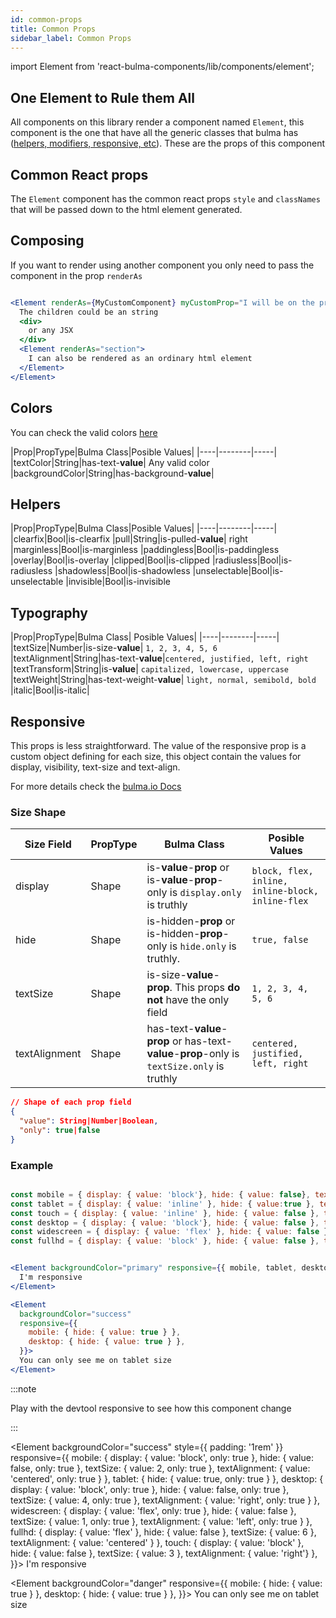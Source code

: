 ```yaml
---
id: common-props
title: Common Props
sidebar_label: Common Props
---
```

import Element from 'react-bulma-components/lib/components/element';

## One Element to Rule them All

All components on this library render a component named `Element`, this component is the one that have all the generic classes that bulma has ([helpers, modifiers, responsive, etc](https://bulma.io/documentation/modifiers/)). These are the props of this component

## Common React props

The `Element` component has the common react props `style` and `classNames` that will be passed down to the html element generated.

## Composing

If you want to render using another component you only need to pass the component in the prop `renderAs`

```jsx

<Element renderAs={MyCustomComponent} myCustomProp="I will be on the props of MyCustomComponent">
  The children could be an string
  <div>
    or any JSX
  </div>
  <Element renderAs="section">
    I can also be rendered as an ordinary html element
  </Element>
</Element>

```

## Colors

You can check the valid colors [here](variables#colors)

|Prop|PropType|Bulma Class|Posible Values|
|----|--------|-----|
|textColor|String|has-text-**value**| Any valid color
|backgroundColor|String|has-background-**value**|

## Helpers

|Prop|PropType|Bulma Class|Posible Values|
|----|--------|-----|
|clearfix|Bool|is-clearfix
|pull|String|is-pulled-**value**| right
|marginless|Bool|is-marginless
|paddingless|Bool|is-paddingless
|overlay|Bool|is-overlay
|clipped|Bool|is-clipped
|radiusless|Bool|is-radiusless
|shadowless|Bool|is-shadowless
|unselectable|Bool|is-unselectable
|invisible|Bool|is-invisible


## Typography

|Prop|PropType|Bulma Class| Posible Values|
|----|--------|-----|
|textSize|Number|is-size-**value**| `1, 2, 3, 4, 5, 6`
|textAlignment|String|has-text-**value**|`centered, justified, left, right`
|textTransform|String|is-**value**| `capitalized, lowercase, uppercase`
|textWeight|String|has-text-weight-**value**| `light, normal, semibold, bold`
|italic|Bool|is-italic|

## Responsive

This props is less straightforward. The value of the responsive prop is a custom object defining for each size, this object contain the values for display, visibility, text-size and text-align.

For more details check the [bulma.io Docs](https://bulma.io/documentation/modifiers/responsive-helpers/)

### Size Shape

|Size Field|PropType|Bulma Class| Posible Values|
|----|--------|-----|----|
|display|Shape|is-**value**-**prop** or is-**value**-**prop**-only is `display.only` is truthly|`block, flex, inline, inline-block, inline-flex`
|hide|Shape|is-hidden-**prop** or is-hidden-**prop**-only is `hide.only` is truthly. | `true, false`
|textSize|Shape|is-size-**value**-**prop**. This props **do not** have the only field| `1, 2, 3, 4, 5, 6`
|textAlignment|Shape|has-text-**value**-**prop** or has-text-**value**-**prop**-only is `textSize.only` is truthly | `centered, justified, left, right`

```json
// Shape of each prop field
{
  "value": String|Number|Boolean,
  "only": true|false
}
```

### Example

```jsx

const mobile = { display: { value: 'block'}, hide: { value: false}, textSize: { value: 2 }, textAlignment: { value: 'centered'} };
const tablet = { display: { value: 'inline' }, hide: { value:true }, textSize: { value: 4 } };
const touch = { display: { value: 'inline' }, hide: { value: false }, textSize: { value: 3 }, textAlignment: { value: 'right'} };
const desktop = { display: { value: 'block'}, hide: { value: false }, textSize: { value: 4 }, textAlignment: { value: 'right' } };
const widescreen = { display: { value: 'flex' }, hide: { value: false }, textSize: { value: 1 }, textAlignment: { value: 'left' } };
const fullhd = { display: { value: 'block' }, hide: { value: false }, textSize: { value: 6 }, textAlignment: { value: 'centered' }  }


<Element backgroundColor="primary" responsive={{ mobile, tablet, desktop, widescreen, fullhd, touch }}>
  I'm responsive
</Element>

<Element 
  backgroundColor="success"
  responsive={{
    mobile: { hide: { value: true } },
    desktop: { hide: { value: true } },
  }}>
  You can only see me on tablet size
</Element>
```

:::note

Play with the devtool responsive to see how this component change

:::

<Element backgroundColor="success"
style={{ padding: '1rem' }}
responsive={{
  mobile: { display: { value: 'block', only: true }, hide: { value: false, only: true }, textSize: { value: 2, only: true  }, textAlignment: { value: 'centered', only: true } },
  tablet: { hide: { value: true, only: true } },
  desktop: { display: { value: 'block', only: true }, hide: { value: false, only: true }, textSize: { value: 4, only: true }, textAlignment: { value: 'right', only: true } },
  widescreen: { display: { value: 'flex', only: true }, hide: { value: false }, textSize: { value: 1, only: true }, textAlignment: { value: 'left', only: true } },
  fullhd: { display: { value: 'flex' }, hide: { value: false }, textSize: { value: 6 }, textAlignment: { value: 'centered' } },
  touch: { display: { value: 'block' }, hide: { value: false }, textSize: { value: 3 }, textAlignment: { value: 'right'} },
}}>
  I'm responsive
</Element>


<Element 
backgroundColor="danger"
responsive={{
  mobile: { hide: { value: true } },
  desktop: { hide: { value: true } },
}}>
  You can only see me on tablet size
</Element>


